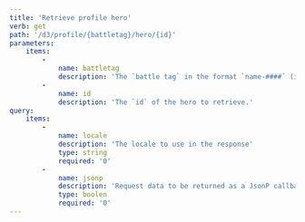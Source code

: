 ```yaml
---
title: 'Retrieve profile hero'
verb: get
path: '/d3/profile/{battletag}/hero/{id}'
parameters:
    items:
        -
            name: battletag
            description: 'The `battle tag` in the format `name-####` (ie. Noob-1234).'
        -
            name: id
            description: 'The `id` of the hero to retrieve.'
query:
    items:
        -
            name: locale
            description: 'The locale to use in the response'
            type: string
            required: '0'
        -
            name: jsonp
            description: 'Request data to be returned as a JsonP callback'
            type: boolen
            required: '0'
---
```


